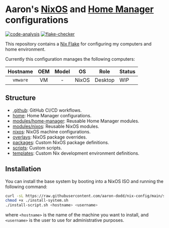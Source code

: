 # Aaron's [NixOS] and [Home Manager] configurations

[![code-analysis](https://github.com/aaron-dodd/nix-config/actions/workflows/code-analysis.yml/badge.svg)](https://github.com/aaron-dodd/nix-config/actions/workflows/code-analysis.yml)
[![flake-checker](https://github.com/aaron-dodd/nix-config/actions/workflows/flake-checker.yml/badge.svg)](https://github.com/aaron-dodd/nix-config/actions/workflows/flake-checker.yml)

[NixOS]: https://nixos.org/
[Home Manager]: https://github.com/nix-community/home-manager

This repository contains a [Nix Flake](https://nixos.wiki/wiki/Flakes) for configuring my computers and home environment.

Currently this configuration manages the following computers:

|    Hostname    |       OEM      |        Model        |       OS      |     Role     |  Status  |
| :------------: | :------------: | :-----------------: | :-----------: | :----------: | :------- |
| `vmware`       | VM             | -                   | NixOS         | Desktop      | WIP      |

## Structure

 - [.github]: GitHub CI/CD workflows.
 - [home]: Home Manager configurations.
 - [modules/home-manager]: Reusable Home Manager modules.
 - [modules/nixos]: Reusable NixOS modules.
 - [nixos](./nixos): NixOS machine configurations.
 - [overlays]: NixOS package overrides.
 - [packages]: Custom NixOS package definitions.
 - [scripts]: Custom scripts.
 - [templates]: Custom Nix development environment definitions.

[.github]: ./.github/workflows
[home]: ./home
[modules/home-manager]: ./modules/home-manager
[modules/nixos]: ./modules/nixos
[overlays]: ./overlays
[packages]: ./packages
[scripts]: ./scripts
[templates]: ./templates

## Installation

You can install the base system by booting into a NixOS ISO and running the
following command:

```bash
curl -sL https://raw.githubusercontent.com/aaron-dodd/nix-config/main/scripts/install-system.sh > install-system.sh
chmod +x ./install-system.sh
./install-script.sh <hostname> <username>
```

where `<hostname>` is the name of the machine you want to install, and
`<username>` is the user to use for administrative purposes.

